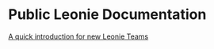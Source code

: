 # Public Leonie Documentation

[A quick introduction for new Leonie Teams](https://github.com/htl-leonding/2018-leonie/blob/master/Documentation/New%20Team%20Introduction.md)

